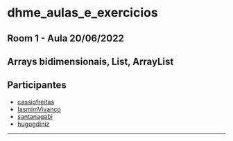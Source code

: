 # dhme_aulas_e_exercicios
## Room 1 - Aula 20/06/2022
## Arrays bidimensionais, List, ArrayList
## Participantes
- [cassiofreitas](https://github.com/cassiofreitas)
- [IasmimVivanco](https://github.com/IasmimVivanco)
- [santanagabi](https://github.com/santanagabi)
- [hugogdiniz](https://github.com/hugogdiniz)

------------------------------------
